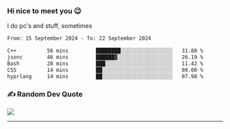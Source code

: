 ### Hi nice to meet you 😉 

I do pc's and stuff, sometimes

<!--START_SECTION:waka-->

```txt
From: 15 September 2024 - To: 22 September 2024

C++          56 mins         ████████░░░░░░░░░░░░░░░░░   31.88 %
jsonc        46 mins         ██████▓░░░░░░░░░░░░░░░░░░   26.19 %
Bash         20 mins         ███░░░░░░░░░░░░░░░░░░░░░░   11.42 %
CSS          14 mins         ██░░░░░░░░░░░░░░░░░░░░░░░   08.00 %
hyprlang     14 mins         ██░░░░░░░░░░░░░░░░░░░░░░░   07.98 %
```

<!--END_SECTION:waka-->

### ✍️ Random Dev Quote
![](https://quotes-github-readme.vercel.app/api?type=horizontal&theme=dark)

---
